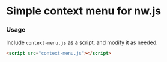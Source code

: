 Simple context menu for nw.js
=============================

### Usage

Include `context-menu.js` as a script, and modify it as needed.

```html
<script src="context-menu.js"></script>
```

